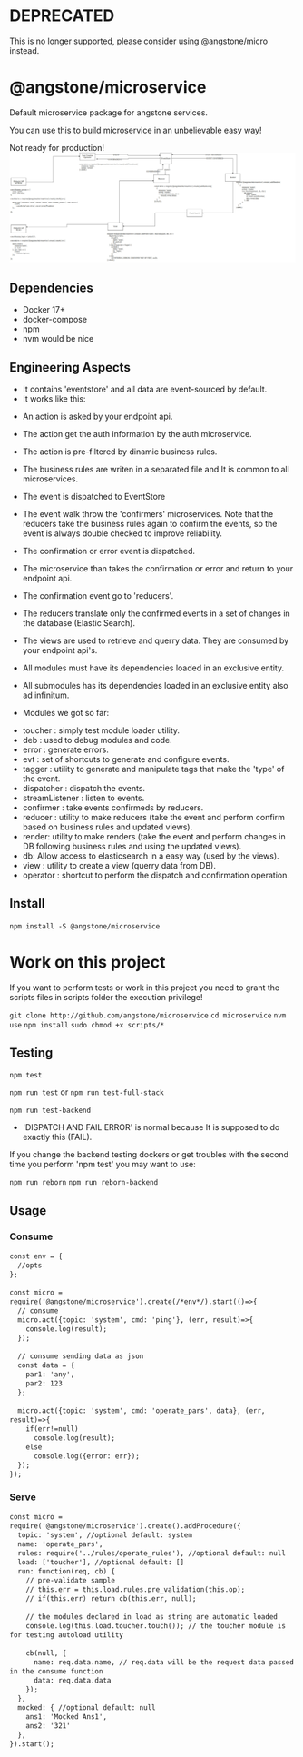# DEPRECATED
This is no longer supported, please consider using @angstone/micro instead.

# @angstone/microservice

Default microservice package for angstone services.

You can use this to build microservice in an unbelievable easy way!

Not ready for production!
![alt text](https://github.com/angstone/microservice/blob/master/angstone_microservice_simple.jpg)

## Dependencies

- Docker 17+
- docker-compose
- npm
- nvm would be nice

## Engineering Aspects

* It contains 'eventstore' and all data are event-sourced by default.
* It works like this:

- An action is asked by your endpoint api.

- The action get the auth information by the auth microservice.

- The action is pre-filtered by dinamic business rules.

- The business rules are writen in a separated file and It is common to all microservices.

- The event is dispatched to EventStore

- The event walk throw the 'confirmers' microservices. Note that the reducers take the business
rules again to confirm the events, so the event is always double checked to improve reliability.

- The confirmation or error event is dispatched.

- The microservice than takes the confirmation or error and return to your endpoint api.

- The confirmation event go to 'reducers'.

- The reducers translate only the confirmed events in a set of changes in the database (Elastic Search).

- The views are used to retrieve and querry data. They are consumed by your endpoint api's.

* All modules must have its dependencies loaded in an exclusive entity.
* All submodules has its dependencies loaded in an exclusive entity also ad infinitum.

* Modules we got so far:

- toucher : simply test module loader utility.
- deb : used to debug modules and code.
- error : generate errors.
- evt : set of shortcuts to generate and configure events.
- tagger : utility to generate and manipulate tags that make the 'type' of the event.
- dispatcher : dispatch the events.
- streamListener : listen to events.
- confirmer : take events confirmeds by reducers.
- reducer : utility to make reducers (take the event and perform confirm based on business rules and updated views).
- render: utility to make renders (take the event and perform changes in DB following business rules and using the updated views).
- db: Allow access to elasticsearch in a easy way (used by the views).
- view : utility to create a view (querry data from DB).
- operator : shortcut to perform the dispatch and confirmation operation.

## Install

```npm install -S @angstone/microservice```

# Work on this project

If you want to perform tests or work in this project you need to grant the scripts files in scripts folder the execution privilege!

```git clone http://github.com/angstone/microservice```
```cd microservice```
```nvm use```
```npm install```
```sudo chmod +x scripts/*```

## Testing

```npm test```

```npm run test``` or  ```npm run test-full-stack```

```npm run test-backend```


* 'DISPATCH AND FAIL ERROR' is normal because It is supposed to do exactly this (FAIL).

If you change the backend testing dockers or get troubles with the second time
you  perform 'npm test' you may want to use:

```npm run reborn```
```npm run reborn-backend```

## Usage

### Consume

```
const env = {
  //opts
};

const micro = require('@angstone/microservice').create(/*env*/).start(()=>{
  // consume
  micro.act({topic: 'system', cmd: 'ping'}, (err, result)=>{
    console.log(result);
  });

  // consume sending data as json
  const data = {
    par1: 'any',
    par2: 123
  };

  micro.act({topic: 'system', cmd: 'operate_pars', data}, (err, result)=>{
    if(err!=null)
      console.log(result);
    else
      console.log({error: err});
  });
});
```

### Serve

```
const micro = require('@angstone/microservice').create().addProcedure({
  topic: 'system', //optional default: system
  name: 'operate_pars',
  rules: require('../rules/operate_rules'), //optional default: null
  load: ['toucher'], //optional default: []
  run: function(req, cb) {
    // pre-validate sample
    // this.err = this.load.rules.pre_validation(this.op);
    // if(this.err) return cb(this.err, null);

    // the modules declared in load as string are automatic loaded
    console.log(this.load.toucher.touch()); // the toucher module is for testing autoload utility

    cb(null, {
      name: req.data.name, // req.data will be the request data passed in the consume function
      data: req.data.data
    });
  },
  mocked: { //optional default: null
    ans1: 'Mocked Ans1',
    ans2: '321'
  },
}).start();
```
